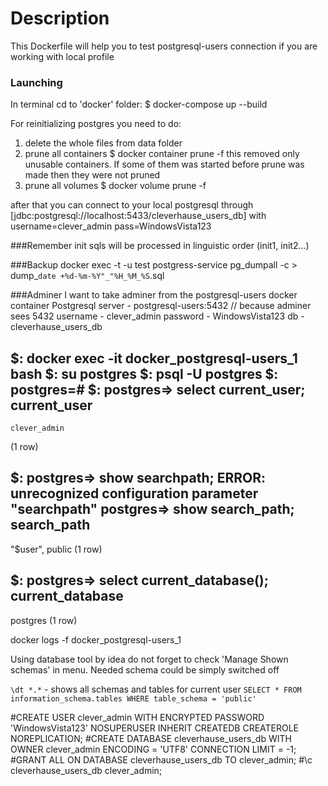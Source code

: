 # Description
This Dockerfile will help you to test postgresql-users connection if you are working with local profile


### Launching
 In terminal cd to 'docker' folder:
$ docker-compose up --build

For reinitializing postgres you need to do:
1) delete the whole files from data folder
2) prune all containers
$ docker container prune -f
this removed only unusable containers. If some of them was started before
prune was made then they were not pruned
3) prune all volumes
$ docker volume prune -f

after that you can connect to your local postgresql through
[jdbc:postgresql://localhost:5433/cleverhause_users_db]
with 
username=clever_admin
pass=WindowsVista123

###Remember
init sqls will be processed in linguistic order (init1, init2...)

###Backup
docker exec -t -u test postgress-service pg_dumpall -c > dump_`date +%d-%m-%Y"_"%H_%M_%S`.sql

###Adminer
I want to take adminer from the postgresql-users docker container
Postgresql
server - postgresql-users:5432 // because adminer sees 5432
username - clever_admin
password - WindowsVista123
db - cleverhause_users_db


$: docker exec -it docker_postgresql-users_1 bash
$: su postgres
$: psql -U postgres
$: postgres=#
$: postgres=> select current_user;
    current_user
   --------------
    clever_admin
   (1 row)
   
$: postgres=> show searchpath;
ERROR:  unrecognized configuration parameter "searchpath"
postgres=> show search_path;
   search_path
-----------------
 "$user", public
(1 row)

$: postgres=> select current_database();
 current_database
------------------
 postgres
(1 row)

docker logs -f docker_postgresql-users_1

Using database tool by idea do not forget to check 
'Manage Shown schemas' in menu. 
Needed schema could be simply switched off

`\dt *.*` - shows all schemas and tables for current user
`SELECT * FROM information_schema.tables WHERE table_schema = 'public'`

#CREATE USER clever_admin WITH ENCRYPTED PASSWORD 'WindowsVista123' NOSUPERUSER INHERIT CREATEDB CREATEROLE NOREPLICATION;
#CREATE DATABASE cleverhause_users_db WITH OWNER clever_admin ENCODING = 'UTF8' CONNECTION LIMIT = -1;
#GRANT ALL ON DATABASE cleverhause_users_db TO clever_admin;
#\c cleverhause_users_db clever_admin;